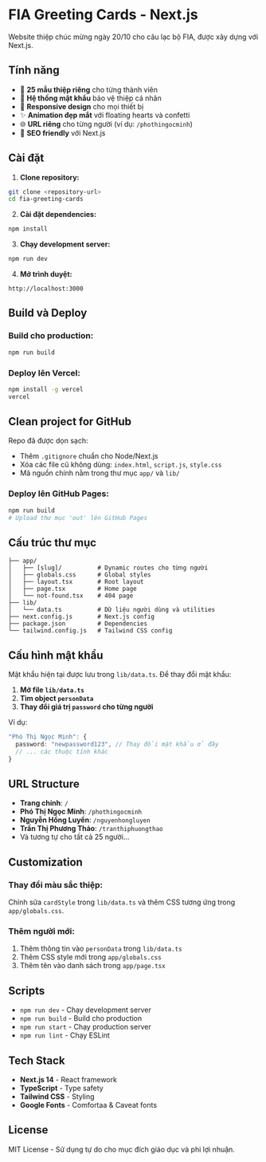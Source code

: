 # FIA Greeting Cards - Next.js

Website thiệp chúc mừng ngày 20/10 cho câu lạc bộ FIA, được xây dựng với Next.js.

## Tính năng

- 🎨 **25 mẫu thiệp riêng** cho từng thành viên
- 🔐 **Hệ thống mật khẩu** bảo vệ thiệp cá nhân
- 📱 **Responsive design** cho mọi thiết bị
- ✨ **Animation đẹp mắt** với floating hearts và confetti
- 🌐 **URL riêng** cho từng người (ví dụ: `/phothingocminh`)
- 🎯 **SEO friendly** với Next.js

## Cài đặt

1. **Clone repository:**
```bash
git clone <repository-url>
cd fia-greeting-cards
```

2. **Cài đặt dependencies:**
```bash
npm install
```

3. **Chạy development server:**
```bash
npm run dev
```

4. **Mở trình duyệt:**
```
http://localhost:3000
```

## Build và Deploy

### Build cho production:
```bash
npm run build
```

### Deploy lên Vercel:
```bash
npm install -g vercel
vercel
```

## Clean project for GitHub

Repo đã được dọn sạch:
- Thêm `.gitignore` chuẩn cho Node/Next.js
- Xóa các file cũ không dùng: `index.html`, `script.js`, `style.css`
- Mã nguồn chính nằm trong thư mục `app/` và `lib/`

### Deploy lên GitHub Pages:
```bash
npm run build
# Upload thư mục 'out' lên GitHub Pages
```

## Cấu trúc thư mục

```
├── app/
│   ├── [slug]/          # Dynamic routes cho từng người
│   ├── globals.css      # Global styles
│   ├── layout.tsx       # Root layout
│   ├── page.tsx         # Home page
│   └── not-found.tsx    # 404 page
├── lib/
│   └── data.ts          # Dữ liệu người dùng và utilities
├── next.config.js       # Next.js config
├── package.json         # Dependencies
└── tailwind.config.js   # Tailwind CSS config
```

## Cấu hình mật khẩu

Mật khẩu hiện tại được lưu trong `lib/data.ts`. Để thay đổi mật khẩu:

1. **Mở file `lib/data.ts`**
2. **Tìm object `personData`**
3. **Thay đổi giá trị `password` cho từng người**

Ví dụ:
```typescript
"Phó Thị Ngọc Minh": {
  password: "newpassword123", // Thay đổi mật khẩu ở đây
  // ... các thuộc tính khác
}
```

## URL Structure

- **Trang chính**: `/`
- **Phó Thị Ngọc Minh**: `/phothingocminh`
- **Nguyễn Hồng Luyến**: `/nguyenhongluyen`
- **Trần Thị Phương Thảo**: `/tranthiphuongthao`
- Và tương tự cho tất cả 25 người...

## Customization

### Thay đổi màu sắc thiệp:
Chỉnh sửa `cardStyle` trong `lib/data.ts` và thêm CSS tương ứng trong `app/globals.css`.

### Thêm người mới:
1. Thêm thông tin vào `personData` trong `lib/data.ts`
2. Thêm CSS style mới trong `app/globals.css`
3. Thêm tên vào danh sách trong `app/page.tsx`

## Scripts

- `npm run dev` - Chạy development server
- `npm run build` - Build cho production
- `npm run start` - Chạy production server
- `npm run lint` - Chạy ESLint

## Tech Stack

- **Next.js 14** - React framework
- **TypeScript** - Type safety
- **Tailwind CSS** - Styling
- **Google Fonts** - Comfortaa & Caveat fonts

## License

MIT License - Sử dụng tự do cho mục đích giáo dục và phi lợi nhuận.
